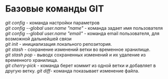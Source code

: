 # Базовые команды GIT

_git config_ - команда настройки параметров</br>
_git config --global user.name "name"_ - команда задает имя пользователя</br>
_git config --global user.name "email"_ - команда email пользователя, для возможной дальнейшей связи</br>
_git init_ - инициализация локального репозитория.</br>
_git stash_ - сохранение изменений ветки во временное хранилище.</br>
_git stash pop_ - выводх сохраненных изменений и их удаление из временного хранилища.</br>
_git cherry-pick_ - команда берет коммит из одной ветки и добавляет в другую ветку.
_git diff_- команда показывает изменение файла.
